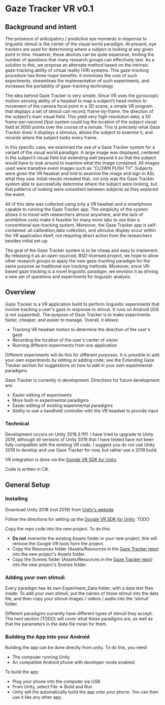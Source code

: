 # Gaze Tracker VR v0.1

## Background and intent
The presence of anticipatory / predictive eye moments in response to linguistic stimuli is the center of the visual world paradigm. At present, eye trackers are used for determining where a subject is looking at any given point in time. However, these devices can be quite expensive, limiting the number of questions that many research groups can effectively test. As a solution to this, we propose an alternate method based on the intrinsic gaze-tracking ability of virtual reality (VR) systems. This gaze-tracking procedure has three major benefits: it minimizes the cost of such experiments, streamlines the implementation of such experiments, and increases the portability of gaze-tracking technology.

The idea behind Gaze Tracker is very simple. Since VR uses the gyroscopic motion-sensing ability of a headset to map a subject’s head motion to movement of the camera focal point in a 3D scene, a simple VR program that displays a set of stimuli can record, frame-by-frame, the direction of the subject’s main visual field. This yield very high-resolution data; a 50 frame-per-second (fps) system could log the location of the subject visual field at 3000 points over the course of a minute. This is precisely what Gaze Tracker does: it displays a stimulus, allows the subject to examine it, and records where the subject looks every frame.

In this specific case, we examined the use of a Gaze Tracker system for a variant of the visual world paradigm. A large image was displayed, centered in the subject’s visual field but extending well beyond it so that the subject would have to look around to examine what the image contained. All images used were transitive event images such as “CLOWN PUSH TV”. Subjects were given the VR headset and told to examine the image and sign in ASL what they saw. Initial results revealed that, not only was the Gaze Tracker system able to successfully determine where the subject were looking, but that patterns of looking were consistent between subjects as they explored the event.

All of this data was collected using only a VR headset and a smartphone capable to running the Gaze Tracker app. The simplicity of the system allows it to travel with researchers almost anywhere, and the lack of prohibitive costs make it feasible for many more labs to use than a conventional eye-tracking system. Moreover, the Gaze Tracker app is self-contained: all calibration,data collection, and stimulus display occur within the VR application itself, not requiring direct action from the researchers besides initial set-up.

The goal of the Gaze Tracker system is to be cheap and easy to implement. By releasing it as an open-sourced, BSD-licensed project, we hope to allow other research groups to apply the new gaze-tracking paradigm for the same purpose as traditional eye tracking methods. Moreover, since VR-based gaze tracking is a novel linguistic paradigm, we envision it as driving a new set of questions and experiments for linguistic analysis.

## Overview
Gaze Tracker is a VR application build to perform linguistic experiments that involve tracking a user's gaze in response to stimuli. It runs on Android (iOS is not supported). The purpose of Gaze Tracker is to make experiments faster, cheaper, and easier to manage. Overall, it allows:

- Tracking VR headset motion to determine the direction of the user's gaze
- Recording the location of the user's center of vision
- Running different experiments from one application

Different experiments will do this for different purposes. It is possible to add your own experiments by editing or adding code; see the Extending Gaze Tracker section for suggestions on how to add in your own experimental paradigms.

Gaze Tracker is currently in development. Directions for future development are:
- Easier editing of experiments
- More built-in experimental paradigms
- Easier editing of existing experimental paradigms
- Ability to use a handheld controller with the VR headset to provide input


### Technical
Development occurs on Unity 2018.3.11f1. I have tried to upgrade to Unity 2019, although all versions of Unity 2019 that I have tested have not been fully compatible with the existing VR code. I suggest you do not use Unity 2019 to develop and use Gaze Tracker for now, but rather use a 2018 build.

VR integration is done via the [Google VR SDK for Unity](https://developers.google.com/vr/develop/unity/get-started-android). 

Code is written in C#.


## General Setup


### Installing
Download Unity 2018 (not 2019) from [Unity's website](https://store.unity.com/download)

Follow the directions for setting up the [Google VR SDK for Unity](https://developers.google.com/vr/develop/unity/get-started-android). TODO

Copy the repo code into the new project. To do this:
- **Do not** overwrite the existing Assets folder in your new project, this will remove the Google VR tools form the project.
- Copy the Resources folder (Assets/Resources in the [Gaze Tracker repo](https://github.com/Jeffrey-Sardina/GazeTrackerVR)) into the new project's Assets folder.
- Copy the Scenes folder (Assets/Resources in the [Gaze Tracker repo](https://github.com/Jeffrey-Sardina/GazeTrackerVR)) into the new project's Scenes folder.


### Adding your own stimuli
Every paradigm has its own Experiment_Data folder, with a data text files inside. To add your own stimuli, put the names of those stimuli into the data file, and then copy your stimuli images / videos / audio into the 'stimuli' folder.

Different paradigms currently have different types of stimuli they accept. The next section (TODO) will cover what these paradigms are, as well as that the parameters in the data file mean for them.


### Building the App into your Android
Building the app can be done directly from unity. To do this, you need:
- The computer running Unity
- An compatible Android phone with developer mode enabled

To build the app:
- Plug your phone into the computer via USB
- From Unity, select File => Build and Run
- Unity will the automatically build the app onto your phone. You can then use it like any other app.